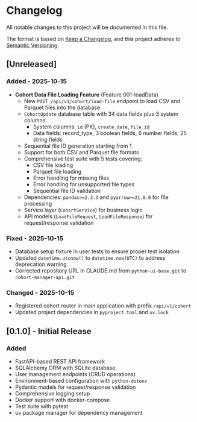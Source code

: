# Changelog

All notable changes to this project will be documented in this file.

The format is based on [Keep a Changelog](https://keepachangelog.com/en/1.0.0/),
and this project adheres to [Semantic Versioning](https://semver.org/spec/v2.0.0.html).

## [Unreleased]

### Added - 2025-10-15

- **Cohort Data File Loading Feature** (Feature 001-loadData)
  - New `POST /api/v1/cohort/load-file` endpoint to load CSV and Parquet files into the database
  - `CohortUpdate` database table with 34 data fields plus 3 system columns:
    - System columns: `id` (PK), `create_date`, `file_id`
    - Data fields: record_type, 3 boolean fields, 6 number fields, 25 string fields
  - Sequential file ID generation starting from 1
  - Support for both CSV and Parquet file formats
  - Comprehensive test suite with 5 tests covering:
    - CSV file loading
    - Parquet file loading
    - Error handling for missing files
    - Error handling for unsupported file types
    - Sequential file ID validation
  - Dependencies: `pandas>=2.3.3` and `pyarrow>=21.0.0` for file processing
  - Service layer (`CohortService`) for business logic
  - API models (`LoadFileRequest`, `LoadFileResponse`) for request/response validation

### Fixed - 2025-10-15

- Database setup fixture in user tests to ensure proper test isolation
- Updated `datetime.utcnow()` to `datetime.now(UTC)` to address deprecation warning
- Corrected repository URL in CLAUDE.md from `python-ui-base.git` to `cohort-manager-api.git`

### Changed - 2025-10-15

- Registered cohort router in main application with prefix `/api/v1/cohort`
- Updated project dependencies in `pyproject.toml` and `uv.lock`

## [0.1.0] - Initial Release

### Added

- FastAPI-based REST API framework
- SQLAlchemy ORM with SQLite database
- User management endpoints (CRUD operations)
- Environment-based configuration with `python-dotenv`
- Pydantic models for request/response validation
- Comprehensive logging setup
- Docker support with docker-compose
- Test suite with pytest
- uv package manager for dependency management
